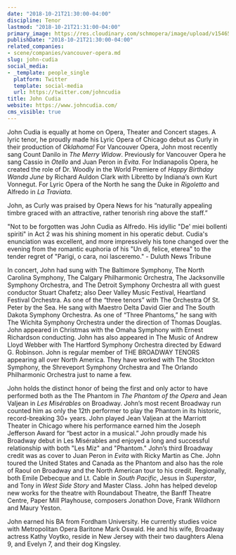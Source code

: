 ```yaml
---
date: "2018-10-21T21:30:00-04:00"
discipline: Tenor
lastmod: "2018-10-21T21:31:00-04:00"
primary_image: https://res.cloudinary.com/schmopera/image/upload/v1546570835/media/2019/01/john-cudia.jpg
publishDate: "2018-10-21T21:30:00-04:00"
related_companies:
- scene/companies/vancouver-opera.md
slug: john-cudia
social_media:
- _template: people_single
  platform: Twitter
  template: social-media
  url: https://twitter.com/johncudia
title: John Cudia
website: https://www.johncudia.com/
cms_visible: true
---
```

John Cudia is equally at home on Opera, Theater and Concert stages. A lyric tenor, he proudly made his Lyric Opera of Chicago debut as Curly in their production of *Oklahoma!* For Vancouver Opera, John most recently sang Count Danilo in *The Merry Widow*. Previously for Vancouver Opera he sang Cassio in *Otello* and Juan Peron in *Evita*. For Indianapolis Opera, he created the role of Dr. Woodly in the World Premiere of *Happy Birthday Wanda June* by Richard Auldon Clark with Libretto by Indiana’s own Kurt Vonnegut. For Lyric Opera of the North he sang the Duke in *Rigoletto* and Alfredo in *La Traviata*.    

John, as Curly was praised by Opera News for his “naturally appealing timbre graced with an attractive, rather tenorish ring above the staff.”

"Not to be forgotten was John Cudia as Alfredo. His idyllic "De' miei bollenti spiriti" in Act 2 was his shining moment in his operatic debut. Cudia's enunciation was excellent, and more impressively his tone changed over the evening from the romantic euphoria of his "Un di, felice, eterea" to the tender regret of "Parigi, o cara, noi lasceremo." - Duluth News Tribune

 In concert, John had sung with The Baltimore Symphony, The North Carolina Symphony, The Calgary Philharmonic Orchestra, The Jacksonville Symphony Orchestra, and The Detroit Symphony Orchestra all with guest conductor Stuart Chafetz; also Deer Valley Music Festival, Heartland Festival Orchestra. As one of the “three tenors” with The Orchestra Of St. Peter by the Sea. He sang with Maestro Delta David Gier and The South Dakota Symphony Orchestra.  As one of “Three Phantoms,”  he sang with The Wichita Symphony Orchestra under the direction of Thomas Douglas.  John appeared in Christmas with the Omaha Symphony with Ernest Richardson conducting. John has also appeared in The Music of Andrew Lloyd Webber with The Hartford Symphony Orchestra directed by Edward G. Robinson.  John is regular member of THE BROADWAY TENORS appearing all over North America.  They have worked with The Stockton Symphony, the Shreveport Symphony Orchestra and The Orlando Philharmonic Orchestra just to name a few.

John holds the distinct honor of being the first and only actor to have performed both as the The Phantom in *The Phantom of the Opera* and Jean Valjean in *Les Misérables* on Broadway. John’s most recent Broadway run counted him as only the 12th performer to play the Phantom in its historic, record-breaking 30+ years. John played Jean Valjean at the Marriott Theater in Chicago where his performance earned him the Joseph Jefferson Award for “best actor in a musical.” John proudly made his Broadway debut in Les Misérables and enjoyed a long and successful relationship with both "Les Miz" and "Phantom." John’s third Broadway credit was as cover to Juan Peron in *Evita* with Ricky Martin as Che. John toured the United States and Canada as the Phantom and also has the role of Raoul on Broadway and the North American tour to his credit. Regionally, both Emile Debecque and Lt. Cable in *South Pacific*, Jesus in *Superstar*, and Tony in *West Side Story* and Master Class. John has helped develop new works for the theatre with Roundabout Theatre, the Banff Theatre Centre, Paper Mill Playhouse, composers Jonathon Dove, Frank Wildhorn and Maury Yeston.

John earned his BA from Fordham University.  He currently studies voice with Metropolitan Opera Baritone Mark Oswald.  He and his wife, Broadway actress Kathy Voytko, reside in New Jersey with their two daughters Alena 9, and Evelyn 7, and their dog Kingsley.